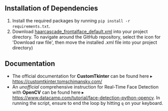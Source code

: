 ## Installation of Dependencies
1. Install the required packages by running `pip install -r requirements.txt`.
2. Download [haarcascade_frontalface_default.xml](https://github.com/anaustinbeing/haar-cascade-files/blob/master/haarcascade_frontalface_default.xml) into your project directory. To navigate around the GitHub repository, select the icon for 'Download raw file', then move the installed .xml file into your project directory)

## Documentation
+ The official documentation for **CustomTkinter** can be found here ▸ https://customtkinter.tomschimansky.com/
+ An _unofficial_ comprehensive instruction for Real-Time Face Detection with **OpenCV** can be found here ▸ https://www.datacamp.com/tutorial/face-detection-python-opencv. In running the script, ensure to end the loop by hitting `q` on your keyboard.
